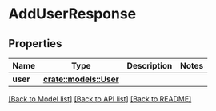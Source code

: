 # AddUserResponse

## Properties

Name | Type | Description | Notes
------------ | ------------- | ------------- | -------------
**user** | [**crate::models::User**](User.md) |  | 

[[Back to Model list]](../README.md#documentation-for-models) [[Back to API list]](../README.md#documentation-for-api-endpoints) [[Back to README]](../README.md)


